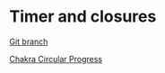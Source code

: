 # Timer and closures 


[Git branch](https://github.com/codiku/typescript-react-quiz/tree/013-timer)

[Chakra Circular Progress](https://chakra-ui.com/docs/components/circular-progress)
